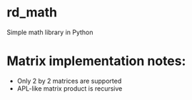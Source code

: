 # rd_math
Simple math library in Python


# Matrix implementation notes:
- Only 2 by 2 matrices are supported
- APL-like matrix product is recursive
